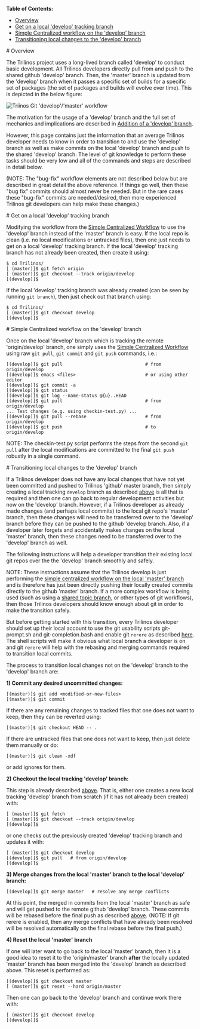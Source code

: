 **Table of Contents:**
* [Overview](#overview)
* [Get on a local 'develop' tracking branch](#get_on_local_develop)
* [Simple Centralized workflow on the 'develop' branch](#centralized_develop_workflow)
* [Transitioning local changes to the 'develop' branch](#transition_to_develop)

<a name="overview"/>
# Overview

The Trilinos project uses a long-lived branch called 'develop' to conduct basic development.  All Trilinos developers directly pull from and push to the shared github 'develop' branch.  Then, the 'master' branch is updated from the 'develop' branch when it passes a specific set of builds for a specific set of packages (the set of packages and builds will evolve over time).  This is depicted in the below figure:


![Triinos Git 'develop'/'master' workflow](https://github.com/trilinos/trilinos_wiki_images/blob/master/GitDevelopMasterWorkflow.png)

The motivation for the usage of a 'develop' branch and the full set of mechanics and implications are described in [Addition of a 'develop' branch](https://docs.google.com/document/d/1uVQYI2cmNx09fDkHDA136yqDTqayhxqfvjFiuUue7wo/edit#heading=h.u2ougk1wk7ph).

However, this page contains just the information that an average Trilinos developer needs to know in order to transition to and use the 'develop' branch as well as make commits on the local 'develop' branch and push to the shared 'develop' branch.  The level of git knowledge to perform these tasks should be very low and all of the commands and steps are described in detail below.

(NOTE: The "bug-fix" workflow elements are not described below but are described in great detail the above reference.  If things go well, then these "bug fix" commits should almost never be needed.  But in the rare cases these "bug-fix" commits are needed/desired, then more experienced Trilinos git developers can help make these changes.)

<a name="get_on_local_develop"/>
# Get on a local 'develop' tracking branch

Modifying the workflow from the [Simple Centralized Workflow](https://github.com/trilinos/Trilinos/wiki/VC-|-Simple-Centralized-Workflow) to use the 'develop' branch instead of the 'master' branch is easy.  If the local repo is clean (i.e. no local modifications or untracked files), then one just needs to get on a local 'develop' tracking branch.  If the local 'develop' tracking branch has not already been created, then create it using:

```
$ cd Trilinos/
[ (master)]$ git fetch origin
[ (master)]$ git checkout --track origin/develop
[(develop)]$ 
```

If the local 'develop' tracking branch was already created (can be seen by running `git branch`), then just check out that branch using:

```
$ cd Trilinos/
[ (master)]$ git checkout develop
[(develop)]$ 
```

<a name="centralized_develop_workflow"/>
# Simple Centralized workflow on the 'develop' branch

Once on the local 'develop' branch which is tracking the remote 'origin/develop' branch, one simply uses the [Simple Centralized Workflow](https://github.com/trilinos/Trilinos/wiki/VC-|-Simple-Centralized-Workflow) using raw `git pull`, `git commit` and `git push` commands, i.e.:

```
[(develop)]$ git pull                               # from origin/develop
[(develop)]$ emacs <files>                          # or using other editor
[(develop)]$ git commit -a
[(develop)]$ git status
[(develop)]$ git log --name-status @{u}..HEAD
[(develop)]$ git pull                               # from origin/develop
... Test changes (e.g. using checkin-test.py) ...
[(develop)]$ git pull --rebase                      # from origin/develop
[(develop)]$ git push                               # to origin/develop
```
NOTE: The checkin-test.py script performs the steps from the second `git pull` after the local modifications are committed to the final `git push` robustly in a single command.

<a name="transition_to_develop"/>
# Transitioning local changes to the 'develop' branch

If a Trilinos developer does not have any local changes that have not yet been committed and pushed to Trilinos 'github' master branch, then simply creating a local tracking `develop` branch as described [above](#get_on_local_develop) is all that is required and then one can go back to regular development activities but now on the 'develop' branch.  However, if a Trilinos developer as already made changes (and perhaps local commits) to the local git repo's 'master' branch, then these changes will need to be transferred over to the 'develop' branch before they can be pushed to the github 'develop branch.   Also, if a developer later forgets and accidentally makes changes on the local 'master' branch, then these changes need to be transferred over to the 'develop' branch as well.

The following instructions will help a developer transition their existing local git repos over the the 'develop' branch smoothly and safely.

NOTE: These instructions assume that the Trilinos develop is just performing the [simple centralized workflow on the local 'master' branch](https://github.com/trilinos/Trilinos/wiki/VC-%7C-Simple-Centralized-Workflow) and is therefore has just been directly pushing their locally created commits directly to the github 'master' branch.  If a more complex workflow is being used (such as using a [shared topic branch](https://docs.google.com/document/d/1uVQYI2cmNx09fDkHDA136yqDTqayhxqfvjFiuUue7wo/edit#heading=h.eezqw2tso48u), or other types of git workflows), then those Trilinos developers should know enough about git in order to make the transition safely.

But before getting started with this transition, every Trilinos developer should set up their local account to use the git usability scripts git-prompt.sh and git-completion.bash and enable git `rerere` as described [here](https://github.com/trilinos/Trilinos/wiki/VC-%7C-Initial-Git-Setup).  The shell scripts will make it obvious what local branch a developer is on and git `rerere` will help with the rebasing and merging commands required to transition local commits.

The process to transition local changes not on the 'develop' branch to the 'develop' branch are:

**1) Commit any desired uncommitted changes:**

```
[(master)]$ git add <modified-or-new-files>
[(master)]$ git commit
```

If there are any remaining changes to tracked files that one does not want to keep, then they can be reverted using:

```
[(master)]$ git checkout HEAD -- .
```

If there are untracked files that one does not want to keep, then just delete them manually or do:

```
[(master)]$ git clean -xdf
```

or add ignores for them.

**2) Checkout the local tracking 'develop' branch:**

This step is already described [above](https://github.com/trilinos/Trilinos/wiki/VC-%7C-'develop'-'master'-workflow#get_on_local_develop).
That is, either one creates a new local tracking 'develop' branch from scratch (if it has not already been created) with:

```
[ (master)]$ git fetch
[ (master)]$ git checkout --track origin/develop
[(develop)]$
```

or one checks out the previously created 'develop' tracking branch and updates it with:

```
[ (master)]$ git checkout develop
[(develop)]$ git pull   # from origin/develop
[(develop)]$
```

**3) Merge changes from the local 'master' branch to the local 'develop' branch:**

```
[(develop)]$ git merge master   # resolve any merge conflicts
```

At this point, the merged in commits from the local 'master' branch as safe and will get pushed to the remote github 'develop' branch.  These commits will be rebased before the final push as described [above](#centralized_develop_workflow).  (NOTE: If git rerere is enabled, then any merge conflicts that have already been resolved will be resolved automatically on the final rebase before the final push.)

**4) Reset the local 'master' branch**

If one will later want to go back to the local 'master' branch, then it is a good idea to reset it to the 'origin/master' branch  **after** the locally updated 'master' branch has been merged into the 'develop' branch as described above.  This reset is performed as:

```
[(develop)]$ git checkout master
[ (master)]$ git reset --hard origin/master
```

Then one can go back to the 'develop' branch and continue work there with:

```
[ (master)]$ git checkout develop
[(develop)]$
```
